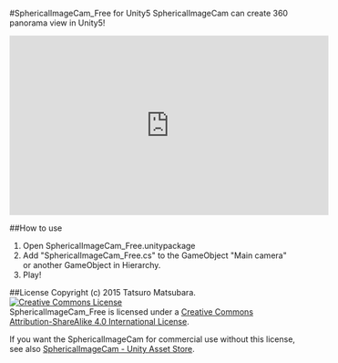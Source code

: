 #SphericalImageCam_Free for Unity5
SphericalImageCam can create 360 panorama view in Unity5!

<iframe width="560" height="315" src="https://www.youtube.com/embed/-Wj56cN4C6M" frameborder="0" allowfullscreen></iframe>

##How to use
1. Open SphericalImageCam_Free.unitypackage
2. Add "SphericalImageCam_Free.cs" to the GameObject "Main camera" or another GameObject in Hierarchy.
3. Play!

##License
Copyright (c) 2015 Tatsuro Matsubara.   
<a rel="license" href="http://creativecommons.org/licenses/by-sa/4.0/"><img alt="Creative Commons License" style="border-width:0" src="https://i.creativecommons.org/l/by-sa/4.0/88x31.png" /></a><br /><span xmlns:dct="http://purl.org/dc/terms/" property="dct:title">SphericalImageCam_Free</span> is licensed under a <a rel="license" href="http://creativecommons.org/licenses/by-sa/4.0/">Creative Commons Attribution-ShareAlike 4.0 International License</a>.

If you want the SphericalImageCam for commercial use without this license, see also <a href="https://www.assetstore.unity3d.com/jp/#!/content/21979">
SphericalImageCam - Unity Asset Store</a>.

